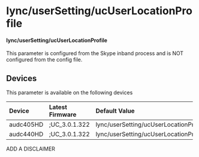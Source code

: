 ﻿---
description: lync/userSetting/ucUserLocationProfile
search:
    keywords: ['lync','userSetting','ucUserLocationProfile']
---

# lync/userSetting/ucUserLocationProfile

#### lync/userSetting/ucUserLocationProfile

This parameter is configured from the Skype inband process and is NOT configured from the config file.



## Devices
This parameter is available on the following devices

| Device | Latest Firmware | Default Value |
|:---|:---|:---|
| audc405HD | ;UC_3.0.1.322 | lync/userSetting/ucUserLocationProfile= 
| audc440HD | ;UC_3.0.1.322 | lync/userSetting/ucUserLocationProfile= 

ADD A DISCLAIMER
